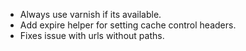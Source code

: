  * Always use varnish if its available.
  * Add expire helper for setting cache control headers.
  * Fixes issue with urls without paths.

